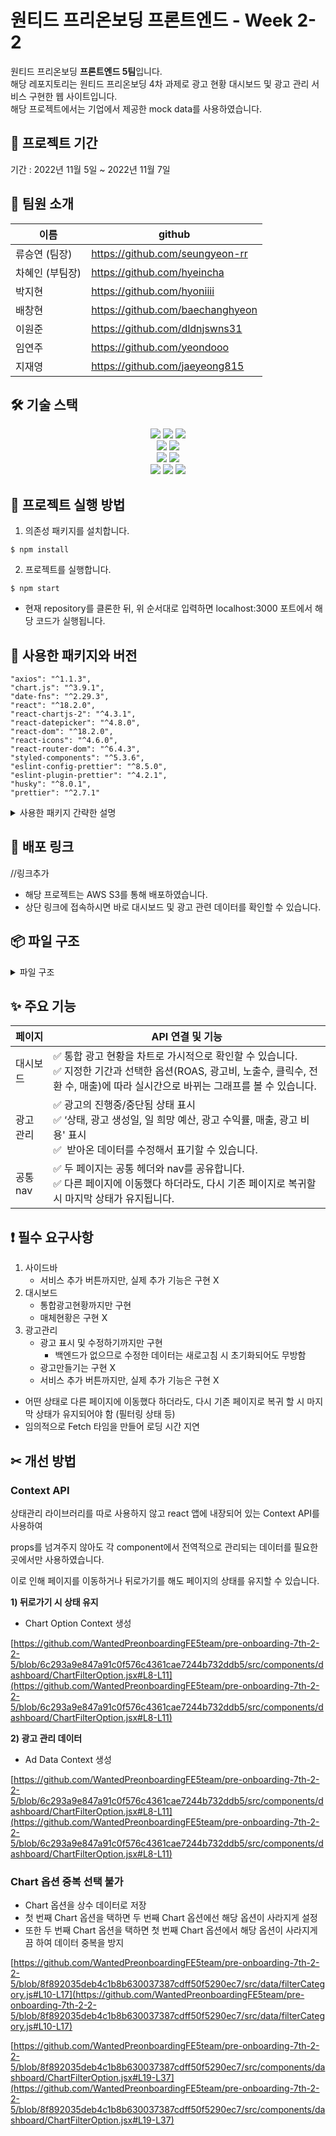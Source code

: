 # 원티드 프리온보딩 프론트엔드 - Week 2-2

원티드 프리온보딩 **프론트엔드 5팀**입니다.<br>
해당 레포지토리는 원티드 프리온보딩 4차 과제로 광고 현황 대시보드 및 광고 관리 서비스 구현한 웹 사이트입니다.<br>
해당 프로젝트에서는 기업에서 제공한 mock data를 사용하였습니다.

## 📅 프로젝트 기간

기간 : 2022년 11월 5일 ~ 2022년 11월 7일

## 👥 팀원 소개

| 이름 | github |
| --- | --- |
| 류승연 (팀장) | https://github.com/seungyeon-rr |
| 차혜인 (부팀장) | https://github.com/hyeincha |
| 박지현 | https://github.com/hyoniiii |
| 배창현 | https://github.com/baechanghyeon |
| 이원준 | https://github.com/dldnjswns31 |
| 임연주 | https://github.com/yeondooo |
| 지재영 | https://github.com/jaeyeong815 |

## 🛠 기술 스택

<div align=center> 
  <img src="https://img.shields.io/badge/html5-E34F26?style=for-the-badge&logo=html5&logoColor=white"> 
  <img src="https://img.shields.io/badge/css-1572B6?style=for-the-badge&logo=css3&logoColor=white"> 
  <img src="https://img.shields.io/badge/javascript-F7DF1E?style=for-the-badge&logo=javascript&logoColor=black"> 
  <br>

  <img src="https://img.shields.io/badge/react-61DAFB?style=for-the-badge&logo=react&logoColor=black"> 
  <img src="https://img.shields.io/badge/styled_components-DB7093?style=for-the-badge&logo=styled-components&logoColor=white"> 
  <br>
  
  <img src="https://img.shields.io/badge/vs_code-007ACC?style=for-the-badge&logo=visualstudiocode&logoColor=white">
  <img src="https://img.shields.io/badge/react_router_dom-CA4245?style=for-the-badge&logo=reactrouter&logoColor=white">
  <br>
  
  <img src="https://img.shields.io/badge/Chart.js-FF6384?style=for-the-badge&logo=Chart.js&logoColor=white">
  <img src="https://img.shields.io/badge/github-181717?style=for-the-badge&logo=github&logoColor=white">
  <img src="https://img.shields.io/badge/git-F05032?style=for-the-badge&logo=git&logoColor=white">
  <br>
</div>

## 🏁 프로젝트 실행 방법

1. 의존성 패키지를 설치합니다.

```
$ npm install
```

2. 프로젝트를 실행합니다.

```
$ npm start
```

- 현재 repository를 클론한 뒤, 위 순서대로 입력하면 localhost:3000 포트에서 해당 코드가 실행됩니다.

## 🔰 사용한 패키지와 버전

```
"axios": "^1.1.3",
"chart.js": "^3.9.1",
"date-fns": "^2.29.3",
"react": "^18.2.0",
"react-chartjs-2": "^4.3.1",
"react-datepicker": "^4.8.0",
"react-dom": "^18.2.0",
"react-icons": "^4.6.0",
"react-router-dom": "^6.4.3",
"styled-components": "^5.3.6",
"eslint-config-prettier": "^8.5.0",
"eslint-plugin-prettier": "^4.2.1",
"husky": "^8.0.1",
"prettier": "^2.7.1"
```

<details>
<summary>사용한 패키지 간략한 설명</summary>
<div markdown="1">

- styled-components : 스타일 적용<br>
- react-router-dom : 라우터 적용<br>
- eslint : 팀원간 코드 컨벤션 통일<br>
- prettier : 팀원간 코드 포맷 통일<br>
- husky : Git Hooks 적용<br>
- chart.js : 차트 및 그래프 라이브러리<br>
- react-chartjs-2 : React를 위한 chart.js 컴포넌트 라이브러리<br>
- react-datepicker : 날짜 선택 위젯 적용<br>
- date-fns : 날짜 포맷팅 라이브러리<br>
- react-icons : 아이콘 적용<br>
</div>
</details>

## 🔗 배포 링크

//링크추가

- 해당 프로젝트는 AWS S3를 통해 배포하였습니다.
- 상단 링크에 접속하시면 바로 대시보드 및 광고 관련 데이터를 확인할 수 있습니다.

## 📦 파일 구조

<details>
<summary>파일 구조</summary>
<div markdown="1">

```
📦src
 ┣ 📂apis
 ┃ ┗ 📜apis.js
 ┣ 📂assets
 ┃ ┣ 📂database
 ┃ ┃ ┣ 📜adListDataSet.json               // 광고 목록 db
 ┃ ┃ ┗ 📜trendDataSet.json                // chart에서 사용되는 db
 ┣ 📂components
 ┃ ┣ 📂UI
 ┃ ┃ ┣ 📜Button.jsx
 ┃ ┃ ┣ 📜Card.jsx
 ┃ ┃ ┣ 📜Desc.jsx
 ┃ ┃ ┗ 📜Dropdown.jsx
 ┃ ┣ 📂admin                              // 광고 관리 페이지 컴포넌트
 ┃ ┃ ┣ 📜AdItem.jsx
 ┃ ┃ ┣ 📜AdItemList.jsx
 ┃ ┃ ┗ 📜AdminLayout.jsx
 ┃ ┣ 📂common
 ┃ ┃ ┣ 📂sidebar
 ┃ ┃ ┃ ┣ 📜AdvertisementCenterTab.jsx
 ┃ ┃ ┃ ┣ 📜Guide.jsx
 ┃ ┃ ┃ ┣ 📜ServiceTab.jsx
 ┃ ┃ ┃ ┗ 📜Sidebar.jsx
 ┃ ┃ ┣ 📂title
 ┃ ┃ ┃ ┣ 📜RangeDatePicker.jsx
 ┃ ┃ ┃ ┗ 📜Title.jsx
 ┃ ┃ ┣ 📜Header.jsx
 ┃ ┃ ┗ 📜Loading.jsx
 ┃ ┗ 📂dashboard                          // 대시보드 페이지 컴포넌트
 ┃ ┃ ┣ 📜Bear.jsx
 ┃ ┃ ┣ 📜Bull.jsx
 ┃ ┃ ┣ 📜Chart.jsx
 ┃ ┃ ┣ 📜ChartFilter.jsx
 ┃ ┃ ┣ 📜ChartFilterOption.jsx
 ┃ ┃ ┣ 📜Dashboard.jsx
 ┃ ┃ ┣ 📜Summary.jsx
 ┃ ┃ ┗ 📜SummaryItem.jsx
 ┣ 📂context
 ┃ ┣ 📜adDataContext.js                   // 광고 관리 - ad 리스트 관리하는 컨텍스트
 ┃ ┣ 📜chartOptionContext.js              // 대시보드 - chart 옵션 관리하는 컨텍스트
 ┃ ┗ 📜dateContext.js                     // 대시보드 - 선택한 날짜 관리하는 컨텍스트 
 ┣ 📂data
 ┃ ┗ 📜filterCategory.js                  // 대시보드 - chart에 사용되는 필터 카테고리
 ┣ 📂db
 ┃ ┣ 📜ad_list.json
 ┃ ┣ 📜media_channel_data.json
 ┃ ┗ 📜trend_data.json
 ┣ 📂hooks
 ┃ ┣ 📜useGetChartValues.jsx
 ┃ ┗ 📜useToggle.js
 ┣ 📂pages
 ┃ ┣ 📜AdAdminPage.jsx
 ┃ ┗ 📜DashboardPage.jsx
 ┣ 📂styles
 ┃ ┗ 📜GlobalStyle.js
 ┣ 📂utils
 ┃ ┣ 📜constants.js                        // 상수 데이터
 ┃ ┣ 📜functions.js                        // 데이터 치환 함수
 ┃ ┣ 📜getChartDataOption.js               // 차트 filter에 따라 달라지는 chart dataSet과 option을 구하는 함수
 ┃ ┣ 📜getDayDiff.js                       // 두 날짜의 차이를 구하는 함수
 ┃ ┣ 📜getPrevDayRange.js                  // 데이터를 비교할 날짜 범위를 구하는 함수
 ┃ ┣ 📜numberToKorean.js                   // 금액 단위 변환 함수
 ┃ ┗ 📜trendDataConverter.js               // trendDataSet 가공 함수
 ┣ 📜App.js
 ┣ 📜Router.jsx
 ┗ 📜index.js
```

</div>
</details>

## ✨ 주요 기능

| 페이지 | API 연결 및 기능 |
| --- | --- |
| 대시보드 | ✅ 통합 광고 현황을 차트로 가시적으로 확인할 수 있습니다.<br> ✅ 지정한 기간과 선택한 옵션(ROAS, 광고비, 노출수, 클릭수, 전환 수, 매출)에 따라 실시간으로 바뀌는 그래프를 볼 수 있습니다.<br> |
| 광고 관리 | ✅ 광고의 진행중/중단됨 상태 표시<br>✅ ‘상태, 광고 생성일, 일 희망 예산, 광고 수익률, 매출, 광고 비용' 표시<br>✅  받아온 데이터를 수정해서 표기할 수 있습니다. |
| 공통 nav | ✅ 두 페이지는 공통 헤더와 nav를 공유합니다.<br>✅ 다른 페이지에 이동했다 하더라도, 다시 기존 페이지로 복귀할 시 마지막 상태가 유지됩니다.<br> |

## ❗️ 필수 요구사항

1. 사이드바
    - 서비스 추가 버튼까지만, 실제 추가 기능은 구현 X
2. 대시보드
    - 통합광고현황까지만 구현
    - 매체현황은 구현 X
3. 광고관리
    - 광고 표시 및 수정하기까지만 구현
        - 백엔드가 없으므로 수정한 데이터는 새로고침 시 초기화되어도 무방함
    - 광고만들기는 구현 X
    - 서비스 추가 버튼까지만, 실제 추가 기능은 구현 X
- 어떤 상태로 다른 페이지에 이동했다 하더라도, 다시 기존 페이지로 복귀 할 시 마지막 상태가 유지되어야 함 (필터링 상태 등)
- 임의적으로 Fetch 타임을 만들어 로딩 시간 지연

## ✂︎ 개선 방법

### Context API

상태관리 라이브러리를 따로 사용하지 않고 react 앱에 내장되어 있는 Context API를 사용하여

props를 넘겨주지 않아도 각 component에서 전역적으로 관리되는 데이터를 필요한 곳에서만 사용하였습니다.

이로 인해 페이지를 이동하거나 뒤로가기를 해도 페이지의 상태를 유지할 수 있습니다.

**1) 뒤로가기 시 상태 유지**

- Chart Option Context 생성

[https://github.com/WantedPreonboardingFE5team/pre-onboarding-7th-2-2-5/blob/6c293a9e847a91c0f576c4361cae7244b732ddb5/src/components/dashboard/ChartFilterOption.jsx#L8-L11](https://github.com/WantedPreonboardingFE5team/pre-onboarding-7th-2-2-5/blob/6c293a9e847a91c0f576c4361cae7244b732ddb5/src/components/dashboard/ChartFilterOption.jsx#L8-L11)

**2) 광고 관리 데이터**

- Ad Data Context 생성

[https://github.com/WantedPreonboardingFE5team/pre-onboarding-7th-2-2-5/blob/6c293a9e847a91c0f576c4361cae7244b732ddb5/src/components/dashboard/ChartFilterOption.jsx#L8-L11](https://github.com/WantedPreonboardingFE5team/pre-onboarding-7th-2-2-5/blob/6c293a9e847a91c0f576c4361cae7244b732ddb5/src/components/dashboard/ChartFilterOption.jsx#L8-L11)

### Chart 옵션 중복 선택 불가

- Chart 옵션을 상수 데이터로 저장
- 첫 번째 Chart 옵션을 택하면 두 번째 Chart 옵션에선 해당 옵션이 사라지게 설정
- 또한 두 번째 Chart 옵션을 택하면 첫 번째 Chart 옵션에서 해당 옵션이 사라지게끔 하여 데이터 중복을 방지

[https://github.com/WantedPreonboardingFE5team/pre-onboarding-7th-2-2-5/blob/8f892035deb4c1b8b630037387cdff50f5290ec7/src/data/filterCategory.js#L10-L17](https://github.com/WantedPreonboardingFE5team/pre-onboarding-7th-2-2-5/blob/8f892035deb4c1b8b630037387cdff50f5290ec7/src/data/filterCategory.js#L10-L17)

[https://github.com/WantedPreonboardingFE5team/pre-onboarding-7th-2-2-5/blob/8f892035deb4c1b8b630037387cdff50f5290ec7/src/components/dashboard/ChartFilterOption.jsx#L19-L37](https://github.com/WantedPreonboardingFE5team/pre-onboarding-7th-2-2-5/blob/8f892035deb4c1b8b630037387cdff50f5290ec7/src/components/dashboard/ChartFilterOption.jsx#L19-L37)
